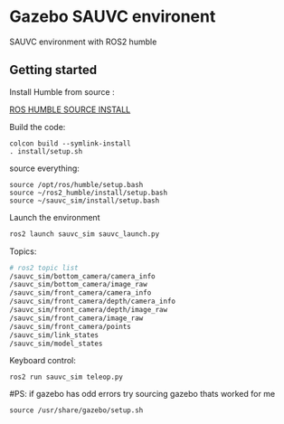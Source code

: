 # Gazebo SAUVC environent

SAUVC environment with ROS2 humble

## Getting started
Install Humble from source :

[ROS HUMBLE SOURCE INSTALL](https://docs.ros.org/en/humble/Installation/Alternatives/Ubuntu-Development-Setup.html)


Build the code:

```
colcon build --symlink-install
. install/setup.sh
```

source everything:
```
source /opt/ros/humble/setup.bash
source ~/ros2_humble/install/setup.bash
source ~/sauvc_sim/install/setup.bash
```


Launch the environment

```sh
ros2 launch sauvc_sim sauvc_launch.py
```

Topics:

```sh
# ros2 topic list
/sauvc_sim/bottom_camera/camera_info
/sauvc_sim/bottom_camera/image_raw
/sauvc_sim/front_camera/camera_info
/sauvc_sim/front_camera/depth/camera_info
/sauvc_sim/front_camera/depth/image_raw
/sauvc_sim/front_camera/image_raw
/sauvc_sim/front_camera/points
/sauvc_sim/link_states
/sauvc_sim/model_states
```

Keyboard control:

```
ros2 run sauvc_sim teleop.py
```


#PS: 
if gazebo has odd errors try sourcing gazebo thats worked for me 
```
source /usr/share/gazebo/setup.sh
```
